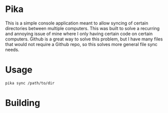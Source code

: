 # Pika 
This is a simple console application meant to allow syncing of certain directories between
multiple computers. This was built to solve a recurring and annoying issue of mine where I only having
certain code on certain computers. Github is a great way to solve this problem, but I have many
files that would not require a Github repo, so this solves more general file sync needs.

# Usage
`pika sync /path/to/dir`

# Building

